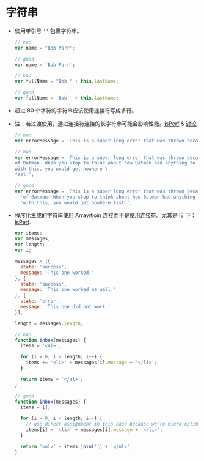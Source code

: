 # 字符串

- 使用单引号 `''` 包裹字符串。

  ```javascript
  // bad
  var name = "Bob Parr";

  // good
  var name = 'Bob Parr';

  // bad
  var fullName = "Bob " + this.lastName;

  // good
  var fullName = 'Bob ' + this.lastName;
  ```

- 超过 80 个字符的字符串应该使用连接符写成多行。
- 注：若过渡使用，通过连接符连接的长字符串可能会影响性能。[jsPerf](http://jsperf.com/ya-string-concat) & [讨论](https://github.com/airbnb/javascript/issues/40).

  ```javascript
  // bad
  var errorMessage = 'This is a super long error that was thrown because of Batman. When you stop to think about how Batman had anything to do with this, you would get nowhere fast.';

  // bad
  var errorMessage = 'This is a super long error that was thrown because \
  of Batman. When you stop to think about how Batman had anything to do \
  with this, you would get nowhere \
  fast.';

  // good
  var errorMessage = 'This is a super long error that was thrown because ' +
    'of Batman. When you stop to think about how Batman had anything to do ' +
    'with this, you would get nowhere fast.';
  ```

- 程序化生成的字符串使用 Array#join 连接而不是使用连接符。尤其是 IE 下：[jsPerf](http://jsperf.com/string-vs-array-concat/2).

  ```javascript
  var items;
  var messages;
  var length;
  var i;

  messages = [{
    state: 'success',
    message: 'This one worked.'
  }, {
    state: 'success',
    message: 'This one worked as well.'
  }, {
    state: 'error',
    message: 'This one did not work.'
  }];

  length = messages.length;

  // bad
  function inbox(messages) {
    items = '<ul>';

    for (i = 0; i < length; i++) {
      items += '<li>' + messages[i].message + '</li>';
    }

    return items + '</ul>';
  }

  // good
  function inbox(messages) {
    items = [];

    for (i = 0; i < length; i++) {
      // use direct assignment in this case because we're micro-optimizing.
      items[i] = '<li>' + messages[i].message + '</li>';
    }

    return '<ul>' + items.join('') + '</ul>';
  }
  ```
